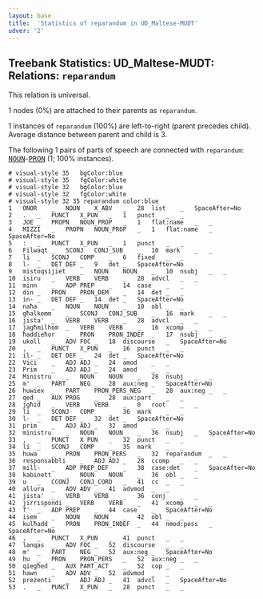 ```yaml
---
layout: base
title:  'Statistics of reparandum in UD_Maltese-MUDT'
udver: '2'
---
```


## Treebank Statistics: UD_Maltese-MUDT: Relations: `reparandum`

This relation is universal.

1 nodes (0%) are attached to their parents as `reparandum`.

1 instances of `reparandum` (100%) are left-to-right (parent precedes child).
Average distance between parent and child is 3.

The following 1 pairs of parts of speech are connected with `reparandum`: <tt><a href="mt_mudt-pos-NOUN.html">NOUN</a></tt>-<tt><a href="mt_mudt-pos-PRON.html">PRON</a></tt> (1; 100% instances).


~~~ conllu
# visual-style 35	bgColor:blue
# visual-style 35	fgColor:white
# visual-style 32	bgColor:blue
# visual-style 32	fgColor:white
# visual-style 32 35 reparandum	color:blue
1	ONOR	_	NOUN	X_ABV	_	28	list	_	SpaceAfter=No
2	.	_	PUNCT	X_PUN	_	1	punct	_	_
3	JOE	_	PROPN	NOUN_PROP	_	1	flat:name	_	_
4	MIZZI	_	PROPN	NOUN_PROP	_	1	flat:name	_	SpaceAfter=No
5	:	_	PUNCT	X_PUN	_	1	punct	_	_
6	Filwaqt	_	SCONJ	CONJ_SUB	_	10	mark	_	_
7	li	_	SCONJ	COMP	_	6	fixed	_	_
8	l-	_	DET	DEF	_	9	det	_	SpaceAfter=No
9	mistoqsijiet	_	NOUN	NOUN	_	10	nsubj	_	_
10	isiru	_	VERB	VERB	_	28	advcl	_	_
11	minn	_	ADP	PREP	_	14	case	_	_
12	din	_	PRON	PRON_DEM	_	14	det	_	_
13	in-	_	DET	DEF	_	14	det	_	SpaceAfter=No
14	naħa	_	NOUN	NOUN	_	10	obl	_	_
15	għalkemm	_	SCONJ	CONJ_SUB	_	16	mark	_	_
16	jista'	_	VERB	VERB	_	28	advcl	_	_
17	jagħmilhom	_	VERB	VERB	_	16	xcomp	_	_
18	ħaddieħor	_	PRON	PRON_INDEF	_	17	nsubj	_	_
19	ukoll	_	ADV	FOC	_	18	discourse	_	SpaceAfter=No
20	,	_	PUNCT	X_PUN	_	16	punct	_	_
21	il-	_	DET	DEF	_	24	det	_	SpaceAfter=No
22	Viċi	_	ADJ	ADJ	_	24	amod	_	_
23	Prim	_	ADJ	ADJ	_	24	amod	_	_
24	Ministru	_	NOUN	NOUN	_	28	nsubj	_	_
25	m'	_	PART	NEG	_	28	aux:neg	_	SpaceAfter=No
26	huwiex	_	PART	PRON_PERS_NEG	_	28	aux:neg	_	_
27	qed	_	AUX	PROG	_	28	aux:part	_	_
28	jgħid	_	VERB	VERB	_	0	root	_	_
29	li	_	SCONJ	COMP	_	36	mark	_	_
30	l-	_	DET	DEF	_	32	det	_	SpaceAfter=No
31	prim	_	ADJ	ADJ	_	32	amod	_	_
32	ministru	_	NOUN	NOUN	_	36	nsubj	_	SpaceAfter=No
33	,	_	PUNCT	X_PUN	_	32	punct	_	_
34	li	_	SCONJ	COMP	_	35	mark	_	_
35	huwa	_	PRON	PRON_PERS	_	32	reparandum	_	_
36	responsabbli	_	ADJ	ADJ	_	28	ccomp	_	_
37	mill-	_	ADP	PREP_DEF	_	38	case:det	_	SpaceAfter=No
38	kabinett	_	NOUN	NOUN	_	36	obl	_	_
39	u	_	CCONJ	CONJ_CORD	_	41	cc	_	_
40	allura	_	ADV	ADV	_	41	advmod	_	_
41	jista'	_	VERB	VERB	_	36	conj	_	_
42	jirrispondi	_	VERB	VERB	_	41	xcomp	_	_
43	f'	_	ADP	PREP	_	44	case	_	SpaceAfter=No
44	isem	_	NOUN	NOUN	_	42	obl	_	_
45	kulħadd	_	PRON	PRON_INDEF	_	44	nmod:poss	_	SpaceAfter=No
46	,	_	PUNCT	X_PUN	_	41	punct	_	_
47	lanqas	_	ADV	FOC	_	52	discourse	_	_
48	m'	_	PART	NEG	_	52	aux:neg	_	SpaceAfter=No
49	hu	_	PRON	PRON_PERS	_	52	aux:neg	_	_
50	qiegħed	_	AUX	PART_ACT	_	52	cop	_	_
51	hawn	_	ADV	ADV	_	52	advmod	_	_
52	preżenti	_	ADJ	ADJ	_	41	advcl	_	SpaceAfter=No
53	.	_	PUNCT	X_PUN	_	28	punct	_	_

~~~


